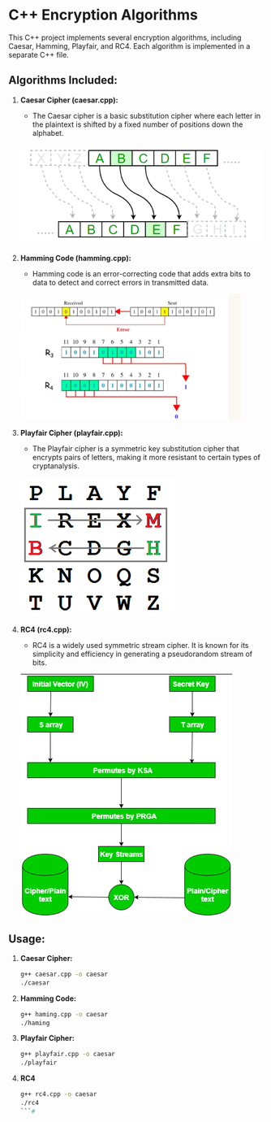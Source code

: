 # C++ Encryption Algorithms

This C++ project implements several encryption algorithms, including Caesar, Hamming, Playfair, and RC4. Each algorithm is implemented in a separate C++ file.

## Algorithms Included:

1. **Caesar Cipher (caesar.cpp):**
   - The Caesar cipher is a basic substitution cipher where each letter in the plaintext is shifted by a fixed number of positions down the alphabet.

   ![caesar](pictures/caesar.png)

2. **Hamming Code (hamming.cpp):**
   - Hamming code is an error-correcting code that adds extra bits to data to detect and correct errors in transmitted data.

   ![haming](pictures/haming.png)

3. **Playfair Cipher (playfair.cpp):**
   - The Playfair cipher is a symmetric key substitution cipher that encrypts pairs of letters, making it more resistant to certain types of cryptanalysis.

   ![playfair](pictures/playfair.png)

4. **RC4 (rc4.cpp):**
   - RC4 is a widely used symmetric stream cipher. It is known for its simplicity and efficiency in generating a pseudorandom stream of bits.

   ![rc4](pictures/rc4.png)

## Usage:

1. **Caesar Cipher:**
   ```bash
   g++ caesar.cpp -o caesar
   ./caesar
   ```

2. **Hamming Code:**
   ```bash
   g++ haming.cpp -o caesar
   ./haming
   ```

3. **Playfair Cipher:**
   ```bash
   g++ playfair.cpp -o caesar
   ./playfair 
   ```

4. **RC4**
   ```bash
   g++ rc4.cpp -o caesar
   ./rc4 
   ```#
